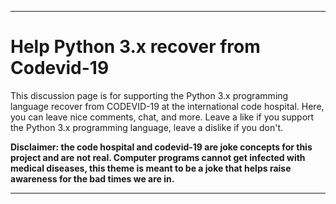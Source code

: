 ***

# Help Python 3.x recover from Codevid-19

This discussion page is for supporting the Python 3.x programming language recover from CODEVID-19 at the international code hospital. Here, you can leave nice comments, chat, and more. Leave a like if you support the Python 3.x programming language, leave a dislike if you don't.

**Disclaimer: the code hospital and codevid-19 are joke concepts for this project and are not real. Computer programs cannot get infected with medical diseases, this theme is meant to be a joke that helps raise awareness for the bad times we are in.**

***
